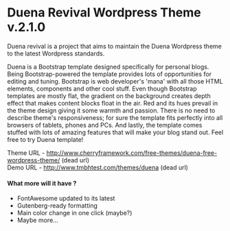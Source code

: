 Duena Revival Wordpress Theme v.2.1.0
==========

Duena revival is a project that aims to maintain the Duena Wordpress theme to the latest Wordpress standards.

Duena is a Bootstrap template designed specifically for personal blogs.
Being Bootstrap-powered the template provides lots of opportunities for editing and tuning. Bootstrap is web developer's 'mana' with all those HTML elements, components and other cool stuff. Even though Bootstrap templates are mostly flat, the gradient on the background creates depth effect that makes content blocks float in the air. Red and its hues prevail in the theme design giving it some warmth and passion. There is no need to describe theme's responsiveness; for sure the template fits perfectly into all browsers of tablets, phones and PCs. And lastly, the template comes stuffed with lots of amazing features that will make your blog stand out.
Feel free to try Duena template!

Theme URL - http://www.cherryframework.com/free-themes/duena-free-wordpress-theme/ (dead url)<br>
Demo URL - ​http://www.tmbhtest.com/themes/duena (dead url)

#### What more will it have ?
- FontAwesome updated to its latest
- Gutenberg-ready formatting
- Main color change in one click (maybe?)
- Maybe more...
